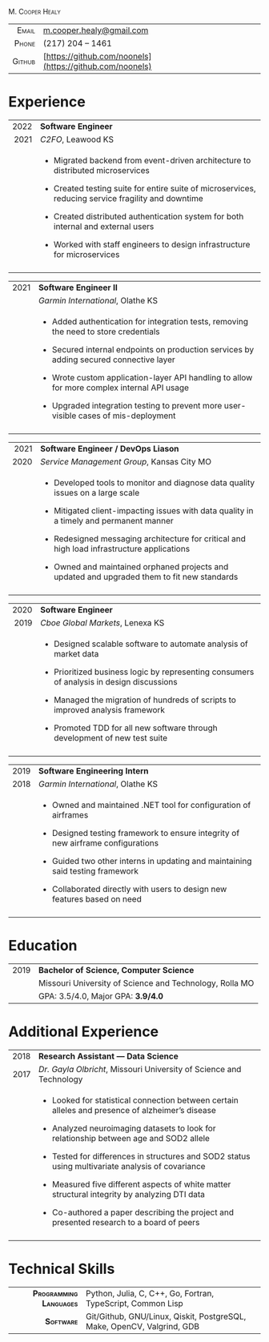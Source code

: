 <span class="smallcaps">M. Cooper Healy</span>

<div class="center">

|                                       |                                                          |
| ------------------------------------: | :------------------------------------------------------- |
|  <span class="smallcaps">Email</span> | [m.cooper.healy@gmail.com](m.cooper.healy@gmail.com)     |
|  <span class="smallcaps">Phone</span> | \(217\) 204 – 1461                                       |
| <span class="smallcaps">Github</span> | [https://github.com/noonels](https://github.com/noonels) |

</div>

# Experience

<table>
<tbody>
<tr class="odd">
<td style="text-align: right;"><span class="smallcaps">2022</span></td>
<td style="text-align: left;"><strong>Software Engineer</strong></td>
</tr>
<tr class="even">
<td style="text-align: right;"><span class="smallcaps">2021</span></td>
<td style="text-align: left;"><em>C2FO</em>, Leawood KS</td>
</tr>
<tr class="odd">
<td style="text-align: right;"></td>
<td style="text-align: left;"><ul>
<li><p>Migrated backend from event-driven architecture to distributed
microservices</p></li>
<li><p>Created testing suite for entire suite of microservices, reducing
service fragility and downtime</p></li>
<li><p>Created distributed authentication system for both internal and
external users</p></li>
<li><p>Worked with staff engineers to design infrastructure for
microservices</p></li>
</ul></td>
</tr>
<tr class="even">
<td colspan="2" style="text-align: center;"></td>
</tr>
</tbody>
</table>

<table>
<tbody>
<tr class="odd">
<td style="text-align: right;"><span class="smallcaps">2021</span></td>
<td style="text-align: left;"><strong>Software Engineer II</strong></td>
</tr>
<tr class="even">
<td style="text-align: right;"></td>
<td style="text-align: left;"><em>Garmin International</em>, Olathe
KS</td>
</tr>
<tr class="odd">
<td style="text-align: right;"></td>
<td style="text-align: left;"><ul>
<li><p>Added authentication for integration tests, removing the need to
store credentials</p></li>
<li><p>Secured internal endpoints on production services by adding
secured connective layer</p></li>
<li><p>Wrote custom application-layer API handling to allow for more
complex internal API usage</p></li>
<li><p>Upgraded integration testing to prevent more user-visible cases
of mis-deployment</p></li>
</ul></td>
</tr>
<tr class="even">
<td colspan="2" style="text-align: center;"></td>
</tr>
</tbody>
</table>

<table>
<tbody>
<tr class="odd">
<td style="text-align: right;"><span class="smallcaps">2021</span></td>
<td style="text-align: left;"><strong>Software Engineer / DevOps
Liason</strong></td>
</tr>
<tr class="even">
<td style="text-align: right;"><span class="smallcaps">2020</span></td>
<td style="text-align: left;"><em>Service Management Group</em>, Kansas
City MO</td>
</tr>
<tr class="odd">
<td style="text-align: right;"></td>
<td style="text-align: left;"><ul>
<li><p>Developed tools to monitor and diagnose data quality issues on a
large scale</p></li>
<li><p>Mitigated client-impacting issues with data quality in a timely
and permanent manner</p></li>
<li><p>Redesigned messaging architecture for critical and high load
infrastructure applications</p></li>
<li><p>Owned and maintained orphaned projects and updated and upgraded
them to fit new standards</p></li>
</ul></td>
</tr>
<tr class="even">
<td colspan="2" style="text-align: center;"></td>
</tr>
</tbody>
</table>

<table>
<tbody>
<tr class="odd">
<td style="text-align: right;"><span class="smallcaps">2020</span></td>
<td style="text-align: left;"><strong>Software Engineer</strong></td>
</tr>
<tr class="even">
<td style="text-align: right;"><span class="smallcaps">2019</span></td>
<td style="text-align: left;"><em>Cboe Global Markets</em>, Lenexa
KS</td>
</tr>
<tr class="odd">
<td style="text-align: right;"></td>
<td style="text-align: left;"><ul>
<li><p>Designed scalable software to automate analysis of market
data</p></li>
<li><p>Prioritized business logic by representing consumers of analysis
in design discussions</p></li>
<li><p>Managed the migration of hundreds of scripts to improved analysis
framework</p></li>
<li><p>Promoted TDD for all new software through development of new test
suite</p></li>
</ul></td>
</tr>
<tr class="even">
<td colspan="2" style="text-align: center;"></td>
</tr>
</tbody>
</table>

<table>
<tbody>
<tr class="odd">
<td style="text-align: right;"><span class="smallcaps">2019</span></td>
<td style="text-align: left;"><strong>Software Engineering
Intern</strong></td>
</tr>
<tr class="even">
<td style="text-align: right;"><span class="smallcaps">2018</span></td>
<td style="text-align: left;"><em>Garmin International</em>, Olathe
KS</td>
</tr>
<tr class="odd">
<td style="text-align: right;"></td>
<td style="text-align: left;"><ul>
<li><p>Owned and maintained .NET tool for configuration of
airframes</p></li>
<li><p>Designed testing framework to ensure integrity of new airframe
configurations</p></li>
<li><p>Guided two other interns in updating and maintaining said testing
framework</p></li>
<li><p>Collaborated directly with users to design new features based on
need</p></li>
</ul></td>
</tr>
<tr class="even">
<td colspan="2" style="text-align: center;"></td>
</tr>
</tbody>
</table>

# Education

|                                     |                                                         |
| ----------------------------------: | :------------------------------------------------------ |
| <span class="smallcaps">2019</span> | **Bachelor of Science, Computer Science**               |
|                                     | Missouri University of Science and Technology, Rolla MO |
|                                     | GPA: 3.5/4.0, Major GPA: **3.9/4.0**                    |

# Additional Experience

<table>
<tbody>
<tr class="odd">
<td style="text-align: right;"><span class="smallcaps">2018</span></td>
<td style="text-align: left;"><strong>Research Assistant — Data
Science</strong></td>
</tr>
<tr class="even">
<td style="text-align: right;"><span class="smallcaps">2017</span></td>
<td style="text-align: left;"><em>Dr. Gayla Olbricht</em>, Missouri
University of Science and Technology</td>
</tr>
<tr class="odd">
<td style="text-align: right;"></td>
<td style="text-align: left;"><ul>
<li><p>Looked for statistical connection between certain alleles and
presence of alzheimer’s disease</p></li>
<li><p>Analyzed neuroimaging datasets to look for relationship between
age and SOD2 allele</p></li>
<li><p>Tested for differences in structures and SOD2 status using
multivariate analysis of covariance</p></li>
<li><p>Measured five different aspects of white matter structural
integrity by analyzing DTI data</p></li>
<li><p>Co-authored a paper describing the project and presented research
to a board of peers</p></li>
</ul></td>
</tr>
<tr class="even">
<td colspan="2" style="text-align: center;"></td>
</tr>
</tbody>
</table>

# Technical Skills

|                                                          |                                                                        |
| -------------------------------------------------------: | :--------------------------------------------------------------------- |
| <span class="smallcaps">**Programming Languages**</span> | Python, Julia, C, C++, Go, Fortran, TypeScript, Common Lisp            |
|              <span class="smallcaps">**Software**</span> | Git/Github, GNU/Linux, Qiskit, PostgreSQL, Make, OpenCV, Valgrind, GDB |

